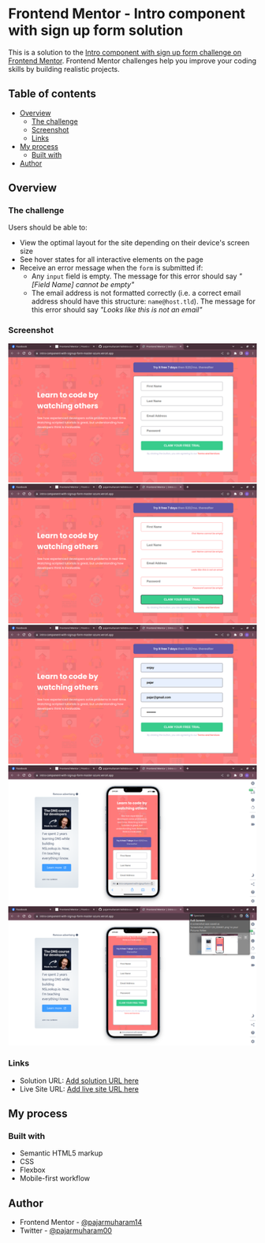 # Frontend Mentor - Intro component with sign up form solution

This is a solution to the [Intro component with sign up form challenge on Frontend Mentor](https://www.frontendmentor.io/challenges/intro-component-with-signup-form-5cf91bd49edda32581d28fd1). Frontend Mentor challenges help you improve your coding skills by building realistic projects. 

## Table of contents

- [Overview](#overview)
  - [The challenge](#the-challenge)
  - [Screenshot](#screenshot)
  - [Links](#links)
- [My process](#my-process)
  - [Built with](#built-with)
- [Author](#author)

## Overview

### The challenge

Users should be able to:

- View the optimal layout for the site depending on their device's screen size
- See hover states for all interactive elements on the page
- Receive an error message when the `form` is submitted if:
  - Any `input` field is empty. The message for this error should say *"[Field Name] cannot be empty"*
  - The email address is not formatted correctly (i.e. a correct email address should have this structure: `name@host.tld`). The message for this error should say *"Looks like this is not an email"*

### Screenshot

![](./images/Screenshot1.png)
![](./images/Screenshot2.png)
![](./images/Screenshot3.png)
![](./images/Screenshot4.png)
![](./images/Screenshot5.png)

### Links

- Solution URL: [Add solution URL here](https://www.frontendmentor.io/solutions/introcomponentwithsignupformmaster-gpf53jL80u)
- Live Site URL: [Add live site URL here](https://intro-component-with-signup-form-master-azure.vercel.app/)

## My process

### Built with

- Semantic HTML5 markup
- CSS
- Flexbox
- Mobile-first workflow

## Author

- Frontend Mentor - [@pajarmuharam14](https://www.frontendmentor.io/profile/pajarmuharam14)
- Twitter - [@pajarmuharam00](https://twitter.com/pajarmuharam00)
